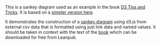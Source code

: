 This is a sankey diagram used as an example in the book [D3 Tips and Tricks](https://leanpub.com/D3-Tips-and-Tricks). It is based on a [simpler version here](http://bl.ocks.org/d3noob/c2637e28b79fb3bfea13).

It demonstrates the construction of a [sankey diagram](http://bost.ocks.org/mike/sankey/) using d3.js from external csv data that is formatted using just link data and named values. It should be taken in context with the text of the [book](https://leanpub.com/D3-Tips-and-Tricks) which can be downloaded for free from Leanpub.